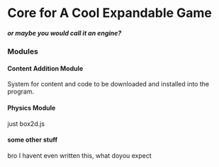 # Core for A Cool Expandable Game
##### or maybe you would call it an engine?
### Modules
#### Content Addition Module
System for content and code to be downloaded and installed into the program.
#### Physics Module
just box2d.js
#### some other stuff
bro I havent even written this, what doyou expect
